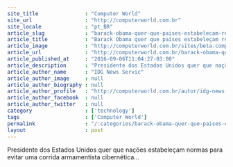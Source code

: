 ```yaml
---
site_title               : "Computer World"
site_url                 : "http://computerworld.com.br"
site_locale              : "pt_BR"
article_slug             : "barack-obama-quer-que-paises-estabelecam-regras-para-evitar-ciberguerras"
article_title            : "Barack Obama quer que países estabeleçam regras para evitar ciberguerras"
article_image            : "http://computerworld.com.br/sites/beta.computerworld.com.br/files/news_articles/barack_obama.jpg"
article_url              : "http://computerworld.com.br/barack-obama-quer-que-paises-estabelecam-regras-para-evitar-ciberguerras"
article_published_at     : "2016-09-06T11:04:27-03:00"
article_description      : "Presidente dos Estados Unidos quer que nações estabeleçam normas para evitar uma corrida armamentista cibernética..."
article_author_name      : "IDG News Servic"
article_author_image     : null
article_author_biography : null
article_author_profile   : "http://computerworld.com.br/autor/idg-news-service"
article_author_facebook  : null
article_author_twitter   : null
category                 : ['technology']
tags                     : ['Computer World']
permalink                : "/:categories/barack-obama-quer-que-paises-estabelecam-regras-para-evitar-ciberguerras/"
layout                   : post
---
```


Presidente dos Estados Unidos quer que nações estabeleçam normas para evitar uma corrida armamentista cibernética...
